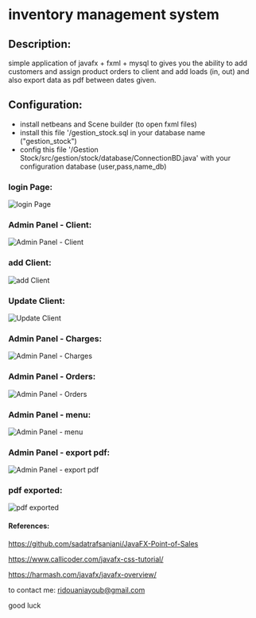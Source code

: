 # inventory management system 


## Description:
simple application of javafx + fxml + mysql to gives you the ability to add customers and assign product orders to client and add loads (in, out) and also export data as pdf between dates given.


## Configuration:
- install netbeans and Scene builder (to open fxml files)
- install this file '/gestion_stock.sql in your database name ("gestion_stock")
- config this file '/Gestion Stock/src/gestion/stock/database/ConnectionBD.java' with your configuration database (user,pass,name_db)
      
      
### login Page:
![login Page](https://raw.githubusercontent.com/ayoubridouani/gestion_stock_inventory/master/Screenshots/login%20Page.png "login Page")

### Admin Panel - Client:
![Admin Panel - Client](https://raw.githubusercontent.com/ayoubridouani/gestion_stock_inventory/master/Screenshots/Admin%20Panel%20-%20Client.png "Admin Panel - Client")

### add Client:
![add Client](https://raw.githubusercontent.com/ayoubridouani/gestion_stock_inventory/master/Screenshots/add%20Client.png "add Client")

### Update Client:
![Update Client](https://raw.githubusercontent.com/ayoubridouani/gestion_stock_inventory/master/Screenshots/Update%20Client.png "Update Client")

### Admin Panel - Charges:
![Admin Panel - Charges](https://raw.githubusercontent.com/ayoubridouani/gestion_stock_inventory/master/Screenshots/Admin%20Panel%20-%20Charges.png "Admin Panel - Charges")

### Admin Panel - Orders:
![Admin Panel - Orders](https://raw.githubusercontent.com/ayoubridouani/gestion_stock_inventory/master/Screenshots/Admin%20Panel%20-%20Orders.png "Admin Panel - Orders")

### Admin Panel - menu:
![Admin Panel - menu](https://raw.githubusercontent.com/ayoubridouani/gestion_stock_inventory/master/Screenshots/Admin%20Panel%20-%20menu.png "Admin Panel - menu")

### Admin Panel - export pdf:
![Admin Panel - export pdf](https://raw.githubusercontent.com/ayoubridouani/gestion_stock_inventory/master/Screenshots/Admin%20Panel%20-%20export%20pdf.png "Admin Panel - export pdf")

### pdf exported:
![pdf exported](https://raw.githubusercontent.com/ayoubridouani/gestion_stock_inventory/master/Screenshots/pdf%20exported.png "pdf exported")

#### References:
https://github.com/sadatrafsanjani/JavaFX-Point-of-Sales

https://www.callicoder.com/javafx-css-tutorial/

https://harmash.com/javafx/javafx-overview/

to contact me: ridouaniayoub@gmail.com

good luck
